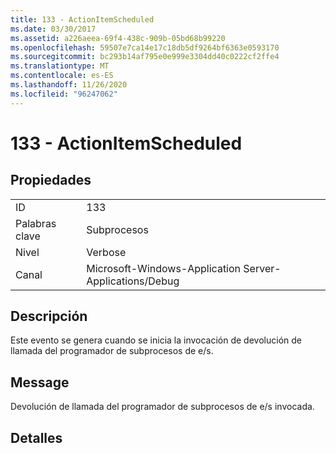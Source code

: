 ```yaml
---
title: 133 - ActionItemScheduled
ms.date: 03/30/2017
ms.assetid: a226aeea-69f4-438c-909b-05bd68b99220
ms.openlocfilehash: 59507e7ca14e17c18db5df9264bf6363e0593170
ms.sourcegitcommit: bc293b14af795e0e999e3304dd40c0222cf2ffe4
ms.translationtype: MT
ms.contentlocale: es-ES
ms.lasthandoff: 11/26/2020
ms.locfileid: "96247062"
---
```

# <a name="133---actionitemscheduled"></a>133 - ActionItemScheduled

## <a name="properties"></a>Propiedades  
  
|||  
|-|-|  
|ID|133|  
|Palabras clave|Subprocesos|  
|Nivel|Verbose|  
|Canal|Microsoft-Windows-Application Server-Applications/Debug|  
  
## <a name="description"></a>Descripción  

 Este evento se genera cuando se inicia la invocación de devolución de llamada del programador de subprocesos de e/s.  
  
## <a name="message"></a>Message  

 Devolución de llamada del programador de subprocesos de e/s invocada.  
  
## <a name="details"></a>Detalles
